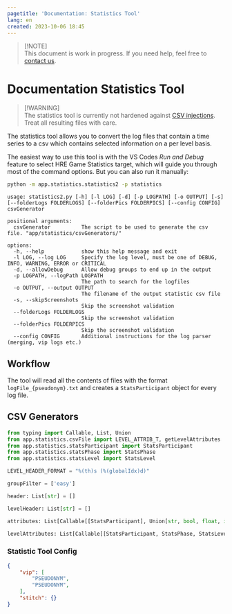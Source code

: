 ```yaml
---
pagetitle: 'Documentation: Statistics Tool'
lang: en
created: 2023-10-06 18:45
---
```


> [!NOTE]\
> This document is work in progress. If you need help, feel free to [contact us](GettingStarted.md#your-feedback).

# Documentation Statistics Tool
> [!WARNING]\
> The statistics tool is currently not hardened against [CSV injections](https://cwe.mitre.org/data/definitions/1236.html). Treat all resulting files with care.

The statistics tool allows you to convert the log files that contain a time series to a csv which contains selected information on a per level basis.

The easiest way to use this tool is with the VS Codes _Run and Debug_ feature to select HRE Game Statistics target, which will guide you through most of the command options. But you can also run it manually:

```bash
python -m app.statistics.statistics2 -p statistics
```

```
usage: statistics2.py [-h] [-l LOG] [-d] [-p LOGPATH] [-o OUTPUT] [-s] [--folderLogs FOLDERLOGS] [--folderPics FOLDERPICS] [--config CONFIG] csvGenerator

positional arguments:
  csvGenerator          The script to be used to generate the csv file. "app/statistics/csvGenerators/"

options:
  -h, --help            show this help message and exit
  -l LOG, --log LOG     Specify the log level, must be one of DEBUG, INFO, WARNING, ERROR or CRITICAL
  -d, --allowDebug      Allow debug groups to end up in the output
  -p LOGPATH, --logPath LOGPATH
                        The path to search for the logfiles
  -o OUTPUT, --output OUTPUT
                        The filename of the output statistic csv file
  -s, --skipScreenshots
                        Skip the screenshot validation
  --folderLogs FOLDERLOGS
                        Skip the screenshot validation
  --folderPics FOLDERPICS
                        Skip the screenshot validation
  --config CONFIG       Additional instructions for the log parser (merging, vip logs etc.)
```

## Workflow
The tool will read all the contents of files with the format `logFile_{pseudonym}.txt` and creates a `StatsParticipant` object for every log file.

## CSV Generators
```python
from typing import Callable, List, Union
from app.statistics.csvFile import LEVEL_ATTRIB_T, getLevelAttributes
from app.statistics.statsParticipant import StatsParticipant
from app.statistics.statsPhase import StatsPhase
from app.statistics.statsLevel import StatsLevel

LEVEL_HEADER_FORMAT = "%(th)s (%(globalIdx)d)"

groupFilter = ['easy']

header: List[str] = []

levelHeader: List[str] = []

attributes: List[Callable[[StatsParticipant], Union[str, bool, float, int, None, List[LEVEL_ATTRIB_T]]]] = []

levelAttributes: List[Callable[[StatsParticipant, StatsPhase, StatsLevel], LEVEL_ATTRIB_T]] = []
```

### Statistic Tool Config
```json
{
	"vip": [
		"PSEUDONYM",
		"PSEUDONYM",
	],
	"stitch": {}
}
```
